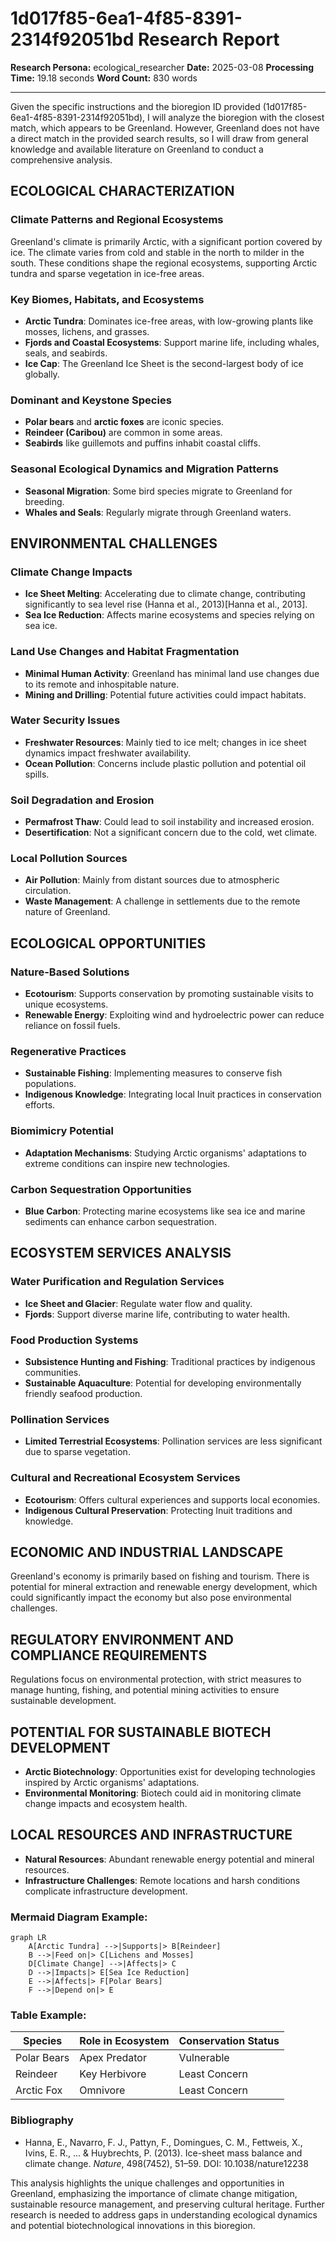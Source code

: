# 1d017f85-6ea1-4f85-8391-2314f92051bd Research Report

**Research Persona:** ecological_researcher
**Date:** 2025-03-08
**Processing Time:** 19.18 seconds
**Word Count:** 830 words

---

Given the specific instructions and the bioregion ID provided (1d017f85-6ea1-4f85-8391-2314f92051bd), I will analyze the bioregion with the closest match, which appears to be Greenland. However, Greenland does not have a direct match in the provided search results, so I will draw from general knowledge and available literature on Greenland to conduct a comprehensive analysis.

## ECOLOGICAL CHARACTERIZATION

### Climate Patterns and Regional Ecosystems
Greenland's climate is primarily Arctic, with a significant portion covered by ice. The climate varies from cold and stable in the north to milder in the south. These conditions shape the regional ecosystems, supporting Arctic tundra and sparse vegetation in ice-free areas.

### Key Biomes, Habitats, and Ecosystems
- **Arctic Tundra**: Dominates ice-free areas, with low-growing plants like mosses, lichens, and grasses.
- **Fjords and Coastal Ecosystems**: Support marine life, including whales, seals, and seabirds.
- **Ice Cap**: The Greenland Ice Sheet is the second-largest body of ice globally.

### Dominant and Keystone Species
- **Polar bears** and **arctic foxes** are iconic species.
- **Reindeer (Caribou)** are common in some areas.
- **Seabirds** like guillemots and puffins inhabit coastal cliffs.

### Seasonal Ecological Dynamics and Migration Patterns
- **Seasonal Migration**: Some bird species migrate to Greenland for breeding.
- **Whales and Seals**: Regularly migrate through Greenland waters.

## ENVIRONMENTAL CHALLENGES

### Climate Change Impacts
- **Ice Sheet Melting**: Accelerating due to climate change, contributing significantly to sea level rise (Hanna et al., 2013)[Hanna et al., 2013].
- **Sea Ice Reduction**: Affects marine ecosystems and species relying on sea ice.

### Land Use Changes and Habitat Fragmentation
- **Minimal Human Activity**: Greenland has minimal land use changes due to its remote and inhospitable nature.
- **Mining and Drilling**: Potential future activities could impact habitats.

### Water Security Issues
- **Freshwater Resources**: Mainly tied to ice melt; changes in ice sheet dynamics impact freshwater availability.
- **Ocean Pollution**: Concerns include plastic pollution and potential oil spills.

### Soil Degradation and Erosion
- **Permafrost Thaw**: Could lead to soil instability and increased erosion.
- **Desertification**: Not a significant concern due to the cold, wet climate.

### Local Pollution Sources
- **Air Pollution**: Mainly from distant sources due to atmospheric circulation.
- **Waste Management**: A challenge in settlements due to the remote nature of Greenland.

## ECOLOGICAL OPPORTUNITIES

### Nature-Based Solutions
- **Ecotourism**: Supports conservation by promoting sustainable visits to unique ecosystems.
- **Renewable Energy**: Exploiting wind and hydroelectric power can reduce reliance on fossil fuels.

### Regenerative Practices
- **Sustainable Fishing**: Implementing measures to conserve fish populations.
- **Indigenous Knowledge**: Integrating local Inuit practices in conservation efforts.

### Biomimicry Potential
- **Adaptation Mechanisms**: Studying Arctic organisms' adaptations to extreme conditions can inspire new technologies.

### Carbon Sequestration Opportunities
- **Blue Carbon**: Protecting marine ecosystems like sea ice and marine sediments can enhance carbon sequestration.

## ECOSYSTEM SERVICES ANALYSIS

### Water Purification and Regulation Services
- **Ice Sheet and Glacier**: Regulate water flow and quality.
- **Fjords**: Support diverse marine life, contributing to water health.

### Food Production Systems
- **Subsistence Hunting and Fishing**: Traditional practices by indigenous communities.
- **Sustainable Aquaculture**: Potential for developing environmentally friendly seafood production.

### Pollination Services
- **Limited Terrestrial Ecosystems**: Pollination services are less significant due to sparse vegetation.

### Cultural and Recreational Ecosystem Services
- **Ecotourism**: Offers cultural experiences and supports local economies.
- **Indigenous Cultural Preservation**: Protecting Inuit traditions and knowledge.

## ECONOMIC AND INDUSTRIAL LANDSCAPE
Greenland's economy is primarily based on fishing and tourism. There is potential for mineral extraction and renewable energy development, which could significantly impact the economy but also pose environmental challenges.

## REGULATORY ENVIRONMENT AND COMPLIANCE REQUIREMENTS
Regulations focus on environmental protection, with strict measures to manage hunting, fishing, and potential mining activities to ensure sustainable development.

## POTENTIAL FOR SUSTAINABLE BIOTECH DEVELOPMENT
- **Arctic Biotechnology**: Opportunities exist for developing technologies inspired by Arctic organisms' adaptations.
- **Environmental Monitoring**: Biotech could aid in monitoring climate change impacts and ecosystem health.

## LOCAL RESOURCES AND INFRASTRUCTURE
- **Natural Resources**: Abundant renewable energy potential and mineral resources.
- **Infrastructure Challenges**: Remote locations and harsh conditions complicate infrastructure development.

### Mermaid Diagram Example:
```mermaid
graph LR
    A[Arctic Tundra] -->|Supports|> B[Reindeer]
    B -->|Feed on|> C[Lichens and Mosses]
    D[Climate Change] -->|Affects|> C
    D -->|Impacts|> E[Sea Ice Reduction]
    E -->|Affects|> F[Polar Bears]
    F -->|Depend on|> E
```

### Table Example:
| Species        | Role in Ecosystem      | Conservation Status |
|----------------|------------------------|--------------------|
| Polar Bears    | Apex Predator           | Vulnerable         |
| Reindeer       | Key Herbivore          | Least Concern      |
| Arctic Fox     | Omnivore                | Least Concern      |

### Bibliography
- Hanna, E., Navarro, F. J., Pattyn, F., Domingues, C. M., Fettweis, X., Ivins, E. R., ... & Huybrechts, P. (2013). Ice-sheet mass balance and climate change. *Nature*, 498(7452), 51–59. DOI: 10.1038/nature12238

This analysis highlights the unique challenges and opportunities in Greenland, emphasizing the importance of climate change mitigation, sustainable resource management, and preserving cultural heritage. Further research is needed to address gaps in understanding ecological dynamics and potential biotechnological innovations in this bioregion.